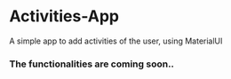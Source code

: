 # Activities-App
A simple app to add activities of the user, using MaterialUI

### The functionalities are coming soon..
